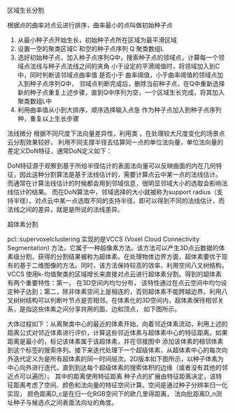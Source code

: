 区域生长分割

根据点的曲率对点云进行排序，曲率最小的点叫做初始种子点

1. 从最小种子点开始生长，初始种子点所在区域为最平滑区域
2. 设置一空的聚类区域C 和空的种子点序列 Q 聚类数组L
3. 选好初始种子点，加入种子点序列Q中，搜索种子点的领域点，计算每一个领域点法线与种子点法线之间的夹角
小于设定的平滑阈值时，将领域加入到C中，同时判断该邻域点曲率值 是否小于 曲率阈值，小于曲率阈值的领域点加入到种子点序列Q中，
邻域点判断完成后，删除当前种子点，在Q中重新选择新的种子点重复上述步骤，直到Q中序列为空，一个区域生长完成，将其加入聚类数组L中
4. 利用曲率值从小到大排序，顺序选择输入点急 作为种子点加入到种子点序列种，重复以上生长步骤


法线微分
根据不同尺度下法向量差异性，利用类 ，在处理较大尺度变化的场景点云分割效果较好，
利用不同支撑半径去估算同一点的单位法向量，单位法向量的差定义DoN特征，通常DoN定义如下：

DoN特征源于观察到基于所给半径估计的表面法向量可以反映曲面的内在几何特征，因此这种分割算法是基于法线估计的，需要计算点云中某一点的法线估计。
而通常在计算法线估计的时候都会用到邻域信息，很明显邻域大小的选取会影响法线估计的结果。
而在DoN算法中，邻域选择的大小就被称为support radius（支持半径）。对点云中某一点选取不同的支持半径，即可以得到不同的法线估计，而法线之间的差异，就是是所说的法线差异。

超体素分割

pcl::supervoxelclustering
实现的是VCCS (Voxel Cloud Connectivity Segmentation) 方法，它属于一种超像素方法。该方法可以产生3D点云数据的体素级分割，获得的分割结果被称为超体素。在处理物体边界方面，超体素要优于现有的基于二维图像的方法。同时，该方法保持较高的效率，利用空间八叉树结构，VCCS 使用k-均值聚类的区域增长来直接对点云进行超体素分割。得到的超体素有两个重要特性：第一， 在3D空间内均匀分布， 该特性通过在点云空间中均匀设定种子达到；第二，除非体素空间上是相连的，否则超体素不能跨越边界。利用八叉树树结构可以判断叶节点是否相邻。在体素化的3D空间内，超体素保待相邻关系，是指这些体素之间分享共用的面、边和顶点， 如下图所示。

大体过程如下：从离聚类中心的最近的体素开始，向着邻近体素流动，利用上述的距离公式对邻近体素进行评价，计算这些邻近体素与超体素中心的特征距离。如果距离是最小的，标记该体素属于该超体素，并在邻接图中 添加该体素的相邻体素到这个标签的搜索序列。接下来迭代处理下一个超级体素，从超体素中心的每次向外迭代定义为是所有超体素的同一时间层次。2D版本如下图所示，以种子体素为中心向外进行迭代，直到到达每个超级体素的搜索体积的边缘（或者没有其他的邻近点可以遍历）。
其中的距离使用特征距离
种子点的扩展由特征距离决定，该特征距离考虑了空间、颜色和法向量的特征空间计算。空间是通过种子分辨率归一化实现， 颜色距离D_c是在归一化RGB空间下的欧几里得距离， 法向批距离D_n测址种子与候选点之间表面法向址的角度。